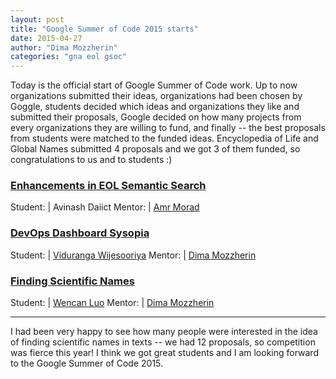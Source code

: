 ```yaml
---
layout: post
title: "Google Summer of Code 2015 starts"
date: 2015-04-27
author: "Dima Mozzherin"
categories: "gna eol gsoc"
---
```


Today is the official start of Google Summer of Code work. Up to now
organizations submitted their ideas, organizations had been chosen by Goggle,
students decided which ideas and organizations they like and submitted their
proposals, Google decided on how many projects from every organizations they
are willing to fund, and finally -- the best proposals from students were
matched to the funded ideas. Encyclopedia of Life and Global Names submitted 4
proposals and we got 3 of them funded, so congratulations to us and to students
:)

### [Enhancements in EOL Semantic Search][eol-search]

Student: | Avinash Daiict
Mentor:  | [Amr Morad][amr]

### [DevOps Dashboard Sysopia][sysopia]

Student: | [Viduranga Wijesooriya][vidur]
Mentor:  | [Dima Mozzherin][dimus]

### [Finding Scientific Names][netineti]

Student: | [Wencan Luo][wencan]
Mentor:  | [Dima Mozzherin][dimus]

---

I had been very happy to see how many people were interested in the idea of
finding scientific names in texts -- we had 12 proposals, so competition was
fierce this year! I think we got great students and I am looking forward
to the Google Summer of Code 2015.

[amr]: https://github.com/AmrMMorad
[dimus]: https://github.com/dimus
[vidur]: https://github.com/vpowerrc
[wencan]: https://github.com/wencanluo
[eol-search]: https://www.google-melange.com/gsoc/project/details/google/gsoc2015/avinashda/5707702298738688
[sysopia]: https://www.google-melange.com/gsoc/project/details/google/gsoc2015/vpowerrc/5665117697998848
[netineti]: https://www.google-melange.com/gsoc/project/details/google/gsoc2015/wcluo/5661458385862656
